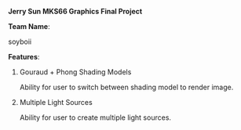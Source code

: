 <b>Jerry Sun MKS66 Graphics Final Project</b>

<b>Team Name</b>: 
<p>soyboii</p>

<b>Features</b>:
<ol>
	<li>Gouraud + Phong Shading Models
		<br><p>Ability for user to switch between shading model to render image.</p>
	<li>Multiple Light Sources
		<br><p>Ability for user to create multiple light sources.</p>